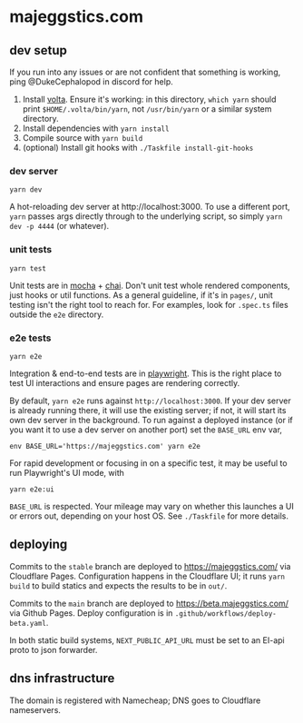 # majeggstics.com

## dev setup

If you run into any issues or are not confident that something is working, ping
@DukeCephalopod in discord for help.

1. Install [volta][]. Ensure it's working: in this directory, `which yarn` should print
   `$HOME/.volta/bin/yarn`, not `/usr/bin/yarn` or a similar system directory.
1. Install dependencies with `yarn install`
1. Compile source with `yarn build`
1. (optional) Install git hooks with `./Taskfile install-git-hooks`

### dev server

```
yarn dev
```

A hot-reloading dev server at http://localhost:3000. To use a different port,
`yarn` passes args directly through to the underlying script, so simply
`yarn dev -p 4444` (or whatever).

### unit tests

```
yarn test
```

Unit tests are in [mocha][] + [chai][]. Don't unit test whole rendered components, just hooks
or util functions. As a general guideline, if it's in `pages/`, unit testing isn't the right
tool to reach for. For examples, look for `.spec.ts` files outside the `e2e` directory.

### e2e tests

```
yarn e2e
```

Integration & end-to-end tests are in [playwright][]. This is the right place to test
UI interactions and ensure pages are rendering correctly.

By default, `yarn e2e` runs against `http://localhost:3000`. If your dev server is
already running there, it will use the existing server; if not, it will start its own
dev server in the background. To run against a deployed instance (or if you want it to
use a dev server on another port) set the `BASE_URL` env var,

```
env BASE_URL='https://majeggstics.com' yarn e2e
```

For rapid development or focusing in on a specific test, it may be useful to run
Playwright's UI mode, with

```
yarn e2e:ui
```

`BASE_URL` is respected. Your mileage may vary on whether this launches a UI or errors
out, depending on your host OS. See `./Taskfile` for more details.

## deploying

Commits to the `stable` branch are deployed to https://majeggstics.com/ via
Cloudflare Pages. Configuration happens in the Cloudflare UI; it runs `yarn build`
to build statics and expects the results to be in `out/`.

Commits to the `main` branch are deployed to https://beta.majeggstics.com/ via Github
Pages. Deploy configuration is in `.github/workflows/deploy-beta.yaml`.

In both static build systems, `NEXT_PUBLIC_API_URL` must be set to an EI-api proto to
json forwarder.

## dns infrastructure

The domain is registered with Namecheap; DNS goes to Cloudflare nameservers.

[chai]: https://www.chaijs.com/
[mocha]: https://mochajs.org/
[playwright]: http://playwright.dev/
[volta]: https://docs.volta.sh/guide/getting-started
